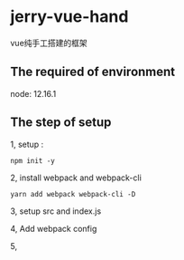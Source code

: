 # jerry-vue-hand
vue纯手工搭建的框架

## The required of environment
node: 12.16.1

## The step of setup
1, setup :
```
npm init -y
```
2, install webpack and webpack-cli
```
yarn add webpack webpack-cli -D
```
3, setup src and index.js

4, Add webpack config

5, 